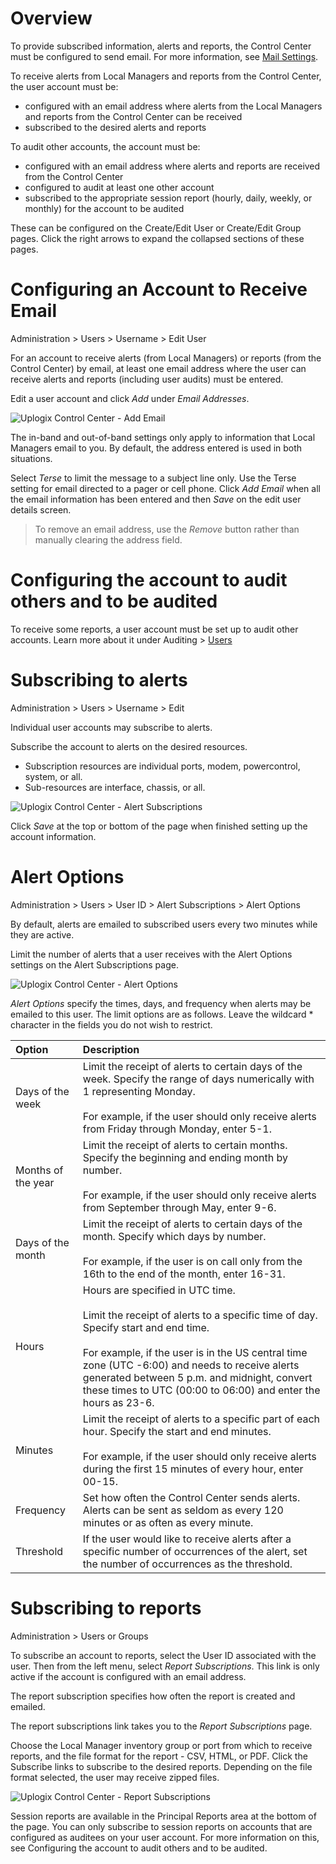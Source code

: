 <!-- 5.4 -->

# Overview

To provide subscribed information, alerts and reports, the Control Center must be configured to send email. For more information, see [Mail Settings](https://uplogix.com/docs/control-center-user-guide/managing-the-control-center/mail-settings "Mail Settings").

To receive alerts from Local Managers and reports from the Control Center, the user account must be:

- configured with an email address where alerts from the Local Managers and reports from the Control Center can be received
- subscribed to the desired alerts and reports

To audit other accounts, the account must be:

- configured with an email address where alerts and reports are received from the Control Center
- configured to audit at least one other account
- subscribed to the appropriate session report (hourly, daily, weekly, or monthly) for the account to be audited

These can be configured on the Create/Edit User or Create/Edit Group pages. Click the right arrows   to expand the collapsed sections of these pages.

# Configuring an Account to Receive Email

<div class='ucc' />Administration > Users > Username > Edit User</div>

For an account to receive alerts (from Local Managers) or reports (from the Control Center) by email, at least one email address where the user can receive alerts and reports (including user audits) must be entered.

Edit a user account and click *Add* under *Email Addresses*.

![Uplogix Control Center - Add Email](http://uplogix.com/support/docs/img/5.4/uplogix-control-center-add-email.png)

The in-band and out-of-band settings only apply to information that Local Managers email to you. By default, the address entered is used in both situations.

Select *Terse* to limit the message to a subject line only. Use the Terse setting for email directed to a pager or cell phone. Click *Add Email* when all the email information has been entered and then *Save* on the edit user details screen.

> To remove an email address, use the *Remove* button rather than manually clearing the address field.

# Configuring the account to audit others and to be audited

To receive some reports, a user account must be set up to audit other accounts. Learn more about it under Auditing > [Users](http://uplogix.com/docs/control-center-user-guide/auditing/users)

# Subscribing to alerts

<div class='ucc' />Administration > Users > Username > Edit</div>

Individual user accounts may subscribe to alerts.

Subscribe the account to alerts on the desired resources.

- Subscription resources are individual ports, modem, powercontrol, system, or all.
- Sub-resources are interface, chassis, or all.
 
![Uplogix Control Center - Alert Subscriptions](http://uplogix.com/support/docs/img/5.4/uplogix-control-center-alert-subscriptions.png)

Click *Save* at the top or bottom of the page when finished setting up the account information.

# Alert Options

<div class='ucc' />Administration > Users > User ID > Alert Subscriptions > Alert Options</div>

By default, alerts are emailed to subscribed users every two minutes while they are active.

Limit the number of alerts that a user receives with the Alert Options settings on the Alert Subscriptions page.
 
![Uplogix Control Center - Alert Options](http://uplogix.com/support/docs/img/5.4/uplogix-control-center-alert-options.png)

*Alert Options* specify the times, days, and frequency when alerts may be emailed to this user. The limit options are as follows. Leave the wildcard * character in the fields you do not wish to restrict.

|Option	|Description|
|:--|:--|
|Days of the week	|Limit the receipt of alerts to certain days of the week. Specify the range of days numerically with 1 representing Monday.<br><br>For example, if the user should only receive alerts from Friday through Monday, enter 5-1.|
|Months of the year	|Limit the receipt of alerts to certain months. Specify the beginning and ending month by number.<br><br>For example, if the user should only receive alerts from September through May, enter 9-6.|
|Days of the month	|Limit the receipt of alerts to certain days of the month. Specify which days by number.<br><br>For example, if the user is on call only from the 16th to the end of the month, enter 16-31.|
|Hours	|Hours are specified in UTC time.<br><br>Limit the receipt of alerts to a specific time of day. Specify start and end time.<br><br>For example, if the user is in the US central time zone (UTC -6:00) and  needs to receive alerts generated between 5 p.m. and midnight, convert these times to UTC (00:00 to 06:00) and enter the hours as 23-6.|
|Minutes	|Limit the receipt of alerts to a specific part of each hour. Specify the start and end minutes.<br><br>For example, if the user should only receive alerts during the first 15 minutes of every hour, enter 00-15.|
|Frequency	|Set how often the Control Center sends alerts. Alerts can be sent as seldom as every 120 minutes or as often as every minute.|
|Threshold	|If the user would like to receive alerts after a specific number of occurrences of the alert, set the number of occurrences as the threshold.|

# Subscribing to reports

<div class='ucc' />Administration > Users or Groups</div> 

To subscribe an account to reports, select the User ID associated with the user. Then from the left menu, select *Report Subscriptions*. This link is only active if the account is configured with an email address.

The report subscription specifies how often the report is created and emailed.

The report subscriptions link takes you to the *Report Subscriptions* page.
 
Choose the Local Manager inventory group or port from which to receive reports, and the file format for the report - CSV, HTML, or PDF. Click the Subscribe links to subscribe to the desired reports. Depending on the file format selected, the user may receive zipped files.

![Uplogix Control Center - Report Subscriptions](http://uplogix.com/support/docs/img/5.4/uplogix-control-center-report-subscriptions-user.png) 

Session reports are available in the Principal Reports area at the bottom of the page. You can only subscribe to session reports on accounts that are configured as auditees on your user account. For more information on this, see Configuring the account to audit others and to be audited.